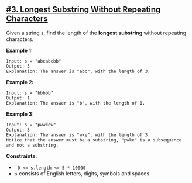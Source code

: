 ## [#3. Longest Substring Without Repeating Characters](https://leetcode.com/problems/longest-substring-without-repeating-characters/)

Given a string `s`, find the length of the **longest substring** without repeating characters.

**Example 1:**
````
Input: s = "abcabcbb"
Output: 3
Explanation: The answer is "abc", with the length of 3.
````

**Example 2:**
````
Input: s = "bbbbb"
Output: 1
Explanation: The answer is "b", with the length of 1.
````

**Example 3:**
````
Input: s = "pwwkew"
Output: 3
Explanation: The answer is "wke", with the length of 3.
Notice that the answer must be a substring, "pwke" is a subsequence and not a substring.
````

**Constraints:**
* ` 0 <= s.length <= 5 * 10000`
* `s` consists of English letters, digits, symbols and spaces.